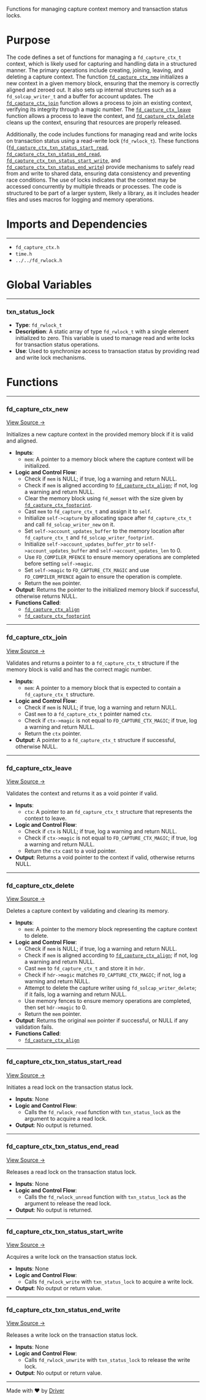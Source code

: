 <!--------------------------------------------------------------------------------->
<!-- IMPORTANT: This file is auto-generated by Driver (https://driver.ai). -------->
<!-- Manual edits may be overwritten on future commits. --------------------------->
<!--------------------------------------------------------------------------------->

Functions for managing capture context memory and transaction status locks.

# Purpose
The code defines a set of functions for managing a `fd_capture_ctx_t` context, which is likely used for capturing and handling data in a structured manner. The primary operations include creating, joining, leaving, and deleting a capture context. The function [`fd_capture_ctx_new`](<#fd_capture_ctx_new>) initializes a new context in a given memory block, ensuring that the memory is correctly aligned and zeroed out. It also sets up internal structures such as a `fd_solcap_writer_t` and a buffer for account updates. The [`fd_capture_ctx_join`](<#fd_capture_ctx_join>) function allows a process to join an existing context, verifying its integrity through a magic number. The [`fd_capture_ctx_leave`](<#fd_capture_ctx_leave>) function allows a process to leave the context, and [`fd_capture_ctx_delete`](<#fd_capture_ctx_delete>) cleans up the context, ensuring that resources are properly released.

Additionally, the code includes functions for managing read and write locks on transaction status using a read-write lock (`fd_rwlock_t`). These functions ([`fd_capture_ctx_txn_status_start_read`](<#fd_capture_ctx_txn_status_start_read>), [`fd_capture_ctx_txn_status_end_read`](<#fd_capture_ctx_txn_status_end_read>), [`fd_capture_ctx_txn_status_start_write`](<#fd_capture_ctx_txn_status_start_write>), and [`fd_capture_ctx_txn_status_end_write`](<#fd_capture_ctx_txn_status_end_write>)) provide mechanisms to safely read from and write to shared data, ensuring data consistency and preventing race conditions. The use of locks indicates that the context may be accessed concurrently by multiple threads or processes. The code is structured to be part of a larger system, likely a library, as it includes header files and uses macros for logging and memory operations.
# Imports and Dependencies

---
- `fd_capture_ctx.h`
- `time.h`
- `../../fd_rwlock.h`


# Global Variables

---
### txn\_status\_lock
- **Type**: ``fd_rwlock_t``
- **Description**: A static array of type `fd_rwlock_t` with a single element initialized to zero. This variable is used to manage read and write locks for transaction status operations.
- **Use**: Used to synchronize access to transaction status by providing read and write lock mechanisms.


# Functions

---
### fd\_capture\_ctx\_new<!-- {{#callable:fd_capture_ctx_new}} -->
[View Source →](<../../../../../../src/flamenco/runtime/context/fd_capture_ctx.c#L5>)

Initializes a new capture context in the provided memory block if it is valid and aligned.
- **Inputs**:
    - `mem`: A pointer to a memory block where the capture context will be initialized.
- **Logic and Control Flow**:
    - Check if `mem` is NULL; if true, log a warning and return NULL.
    - Check if `mem` is aligned according to [`fd_capture_ctx_align`](<fd_capture_ctx.h.md#fd_capture_ctx_align>); if not, log a warning and return NULL.
    - Clear the memory block using `fd_memset` with the size given by [`fd_capture_ctx_footprint`](<fd_capture_ctx.h.md#fd_capture_ctx_footprint>).
    - Cast `mem` to `fd_capture_ctx_t` and assign it to `self`.
    - Initialize `self->capture` by allocating space after `fd_capture_ctx_t` and call `fd_solcap_writer_new` on it.
    - Set `self->account_updates_buffer` to the memory location after `fd_capture_ctx_t` and `fd_solcap_writer_footprint`.
    - Initialize `self->account_updates_buffer_ptr` to `self->account_updates_buffer` and `self->account_updates_len` to 0.
    - Use `FD_COMPILER_MFENCE` to ensure memory operations are completed before setting `self->magic`.
    - Set `self->magic` to `FD_CAPTURE_CTX_MAGIC` and use `FD_COMPILER_MFENCE` again to ensure the operation is complete.
    - Return the `mem` pointer.
- **Output**: Returns the pointer to the initialized memory block if successful, otherwise returns NULL.
- **Functions Called**:
    - [`fd_capture_ctx_align`](<fd_capture_ctx.h.md#fd_capture_ctx_align>)
    - [`fd_capture_ctx_footprint`](<fd_capture_ctx.h.md#fd_capture_ctx_footprint>)


---
### fd\_capture\_ctx\_join<!-- {{#callable:fd_capture_ctx_join}} -->
[View Source →](<../../../../../../src/flamenco/runtime/context/fd_capture_ctx.c#L35>)

Validates and returns a pointer to a `fd_capture_ctx_t` structure if the memory block is valid and has the correct magic number.
- **Inputs**:
    - `mem`: A pointer to a memory block that is expected to contain a `fd_capture_ctx_t` structure.
- **Logic and Control Flow**:
    - Check if `mem` is NULL; if true, log a warning and return NULL.
    - Cast `mem` to a `fd_capture_ctx_t` pointer named `ctx`.
    - Check if `ctx->magic` is not equal to `FD_CAPTURE_CTX_MAGIC`; if true, log a warning and return NULL.
    - Return the `ctx` pointer.
- **Output**: A pointer to a `fd_capture_ctx_t` structure if successful, otherwise NULL.


---
### fd\_capture\_ctx\_leave<!-- {{#callable:fd_capture_ctx_leave}} -->
[View Source →](<../../../../../../src/flamenco/runtime/context/fd_capture_ctx.c#L52>)

Validates the context and returns it as a void pointer if valid.
- **Inputs**:
    - `ctx`: A pointer to an `fd_capture_ctx_t` structure that represents the context to leave.
- **Logic and Control Flow**:
    - Check if `ctx` is NULL; if true, log a warning and return NULL.
    - Check if `ctx->magic` is not equal to `FD_CAPTURE_CTX_MAGIC`; if true, log a warning and return NULL.
    - Return the `ctx` cast to a void pointer.
- **Output**: Returns a void pointer to the context if valid, otherwise returns NULL.


---
### fd\_capture\_ctx\_delete<!-- {{#callable:fd_capture_ctx_delete}} -->
[View Source →](<../../../../../../src/flamenco/runtime/context/fd_capture_ctx.c#L67>)

Deletes a capture context by validating and clearing its memory.
- **Inputs**:
    - `mem`: A pointer to the memory block representing the capture context to delete.
- **Logic and Control Flow**:
    - Check if `mem` is NULL; if true, log a warning and return NULL.
    - Check if `mem` is aligned according to [`fd_capture_ctx_align`](<fd_capture_ctx.h.md#fd_capture_ctx_align>); if not, log a warning and return NULL.
    - Cast `mem` to `fd_capture_ctx_t` and store it in `hdr`.
    - Check if `hdr->magic` matches `FD_CAPTURE_CTX_MAGIC`; if not, log a warning and return NULL.
    - Attempt to delete the capture writer using `fd_solcap_writer_delete`; if it fails, log a warning and return NULL.
    - Use memory fences to ensure memory operations are completed, then set `hdr->magic` to 0.
    - Return the `mem` pointer.
- **Output**: Returns the original `mem` pointer if successful, or NULL if any validation fails.
- **Functions Called**:
    - [`fd_capture_ctx_align`](<fd_capture_ctx.h.md#fd_capture_ctx_align>)


---
### fd\_capture\_ctx\_txn\_status\_start\_read<!-- {{#callable:fd_capture_ctx_txn_status_start_read}} -->
[View Source →](<../../../../../../src/flamenco/runtime/context/fd_capture_ctx.c#L100>)

Initiates a read lock on the transaction status lock.
- **Inputs**: None
- **Logic and Control Flow**:
    - Calls the `fd_rwlock_read` function with `txn_status_lock` as the argument to acquire a read lock.
- **Output**: No output is returned.


---
### fd\_capture\_ctx\_txn\_status\_end\_read<!-- {{#callable:fd_capture_ctx_txn_status_end_read}} -->
[View Source →](<../../../../../../src/flamenco/runtime/context/fd_capture_ctx.c#L105>)

Releases a read lock on the transaction status lock.
- **Inputs**: None
- **Logic and Control Flow**:
    - Calls the `fd_rwlock_unread` function with `txn_status_lock` as the argument to release the read lock.
- **Output**: No output is returned.


---
### fd\_capture\_ctx\_txn\_status\_start\_write<!-- {{#callable:fd_capture_ctx_txn_status_start_write}} -->
[View Source →](<../../../../../../src/flamenco/runtime/context/fd_capture_ctx.c#L110>)

Acquires a write lock on the transaction status lock.
- **Inputs**: None
- **Logic and Control Flow**:
    - Calls `fd_rwlock_write` with `txn_status_lock` to acquire a write lock.
- **Output**: No output or return value.


---
### fd\_capture\_ctx\_txn\_status\_end\_write<!-- {{#callable:fd_capture_ctx_txn_status_end_write}} -->
[View Source →](<../../../../../../src/flamenco/runtime/context/fd_capture_ctx.c#L115>)

Releases a write lock on the transaction status lock.
- **Inputs**: None
- **Logic and Control Flow**:
    - Calls `fd_rwlock_unwrite` with `txn_status_lock` to release the write lock.
- **Output**: No output or return value.



---
Made with ❤️ by [Driver](https://www.driver.ai/)